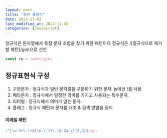 ```yaml
---
layout: post
title: "정규 표현식"
date: 2022-11-03
last_modified_at: 2022-11-03
categories: [JavaScript]
---
```


정규식은 문자열에서 특정 문자 조합을 찾기 위한 패턴이다
정규식은 /[정규식으로 제거할 패턴]/gim으로 선언

```js
const re = /ab+c/gim;
```

## 정규표현식 구성

1. 구분문자 : 정규식과 일반 문자열을 구분하기 위한 문자. js에선 /를 사용
2. 메타문자 : 정규식에서 일정한 의미를 가지고 사용되는 특수문자.
3. 리터럴 : 정규식에서 의미가 없는 문자.
4. 플래그 : 정규식 패턴과 문자를 대조 & 검색 방법을 정의

#### 이메일 패턴

```js
/^[\w.%+\-]+@[\w.\-]+\.[A-Za-z]{2,3}$/gi;
```
